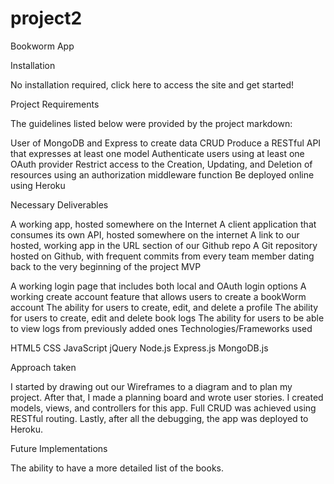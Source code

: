 # project2
Bookworm App

Installation

No installation required, click here to access the site and get started!

Project Requirements

The guidelines listed below were provided by the project markdown:

User of MongoDB and Express to create data CRUD
Produce a RESTful API that expresses at least one model
Authenticate users using at least one OAuth provider
Restrict access to the Creation, Updating, and Deletion of resources using an authorization middleware function
Be deployed online using Heroku

Necessary Deliverables

A working app, hosted somewhere on the Internet
A client application that consumes its own API, hosted somewhere on the internet
A link to our hosted, working app in the URL section of our Github repo
A Git repository hosted on Github, with frequent commits from every team member dating back to the very beginning of the project
MVP

A working login page that includes both local and OAuth login options
A working create account feature that allows users to create a bookWorm account
The ability for users to create, edit, and delete a profile
The ability for users to create, edit and delete book logs
The ability for users to be able to view logs from previously added ones
Technologies/Frameworks used

HTML5
CSS
JavaScript
jQuery
Node.js
Express.js
MongoDB.js




Approach taken

I started by drawing out our Wireframes to a diagram and to plan my project.
After that, I made a planning board and wrote user stories.
I created models, views, and controllers for this app. Full CRUD was achieved using RESTful routing.
Lastly, after all the debugging, the app was deployed to Heroku.

Future Implementations

The ability to have a more detailed list of the books. 
